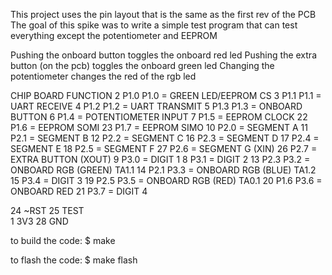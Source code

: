 This project uses the pin layout that is the same as the first rev of the PCB
The goal of this spike was to write a simple test program that can test everything except the potentiometer and EEPROM

Pushing the onboard button toggles the onboard red led
Pushing the extra button (on the pcb) toggles the onboard green led
Changing the potentiometer changes the red of the rgb led

CHIP	BOARD	FUNCTION
2	P1.0	P1.0 = GREEN LED/EEPROM CS
3	P1.1	P1.1 = UART RECEIVE
4	P1.2	P1.2 = UART TRANSMIT
5	P1.3	P1.3 = ONBOARD BUTTON
6		P1.4 = POTENTIOMETER INPUT
7		P1.5 = EEPROM CLOCK
22		P1.6 = EEPROM SOMI
23		P1.7 = EEPROM SIMO
10		P2.0 = SEGMENT A
11		P2.1 = SEGMENT B
12		P2.2 = SEGMENT C
16		P2.3 = SEGMENT D
17		P2.4 = SEGMENT E
18		P2.5 = SEGMENT F
27		P2.6 = SEGMENT G (XIN)
26		P2.7 = EXTRA BUTTON (XOUT)
9		P3.0 = DIGIT 1
8		P3.1 = DIGIT 2
13	P2.3	P3.2 = ONBOARD RGB (GREEN) TA1.1
14	P2.1	P3.3 = ONBOARD RGB (BLUE) TA1.2
15		P3.4 = DIGIT 3
19	P2.5	P3.5 = ONBOARD RGB (RED) TA0.1
20	P1.6	P3.6 = ONBOARD RED
21		P3.7 = DIGIT 4

24	~RST
25	TEST	
1	3V3
28	GND


to build the code:
$ make

to flash the code:
$ make flash